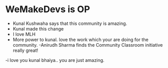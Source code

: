# WeMakeDevs is OP

- Kunal Kushwaha says that this community is amazing.
- Kunal made this change
- I love MLH
- More power to kunal. love the work which your are doing for the community.
-Anirudh Sharma finds the Community Classroom initiative really great!


-i love you kunal bhaiya.. you are just amazing.

